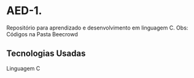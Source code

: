 ﻿# AED-1.
Repositório para aprendizado e desenvolvimento em linguagem C.
Obs: Códigos na Pasta Beecrowd

## Tecnologias Usadas
Linguagem C


